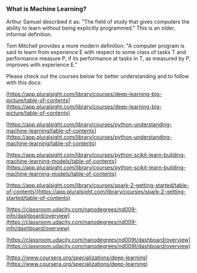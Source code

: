 ### What is Machine Learning?
Arthur Samuel described it as: "The field of study that gives computers the ability to learn without being explicitly programmed." This is an older, informal definition.

Tom Mitchell provides a more modern definition: "A computer program is said to learn from experience E with respect to some class of tasks T and performance measure P, if its performance at tasks in T, as measured by P, improves with experience E."

Please check out the courses below for better understanding and to follow with this docs:

[https://app.pluralsight.com/library/courses/deep-learning-big-picture/table-of-contents](https://app.pluralsight.com/library/courses/deep-learning-big-picture/table-of-contents)

[https://app.pluralsight.com/library/courses/python-understanding-machine-learning/table-of-contents](https://app.pluralsight.com/library/courses/python-understanding-machine-learning/table-of-contents)

[https://app.pluralsight.com/library/courses/python-scikit-learn-building-machine-learning-models/table-of-contents](https://app.pluralsight.com/library/courses/python-scikit-learn-building-machine-learning-models/table-of-contents)

[https://app.pluralsight.com/library/courses/spark-2-getting-started/table-of-contents](https://app.pluralsight.com/library/courses/spark-2-getting-started/table-of-contents)

[https://classroom.udacity.com/nanodegrees/nd009-infn/dashboard/overview](https://classroom.udacity.com/nanodegrees/nd009-infn/dashboard/overview)

[https://classroom.udacity.com/nanodegrees/nd009t/dashboard/overview](https://classroom.udacity.com/nanodegrees/nd009t/dashboard/overview)

[https://www.coursera.org/specializations/deep-learning](https://www.coursera.org/specializations/deep-learning)
